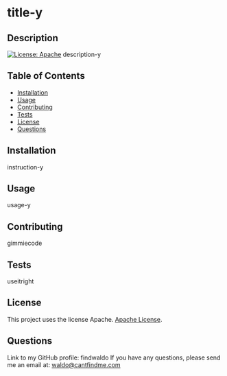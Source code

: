 # title-y
## Description
[![License: Apache](https://img.shields.io/badge/License-Apache%202.0-blue.svg)](https://opensource.org/licenses/Apache-2.0)
description-y

## Table of Contents
* [Installation](#installation)
* [Usage](#usage)
* [Contributing](#contributing)
* [Tests](#tests)
* [License](#license)
* [Questions](#questions)

## Installation
instruction-y

## Usage
usage-y

## Contributing
gimmiecode

## Tests
useitright

## License
This project uses the license Apache. [Apache License](https://opensource.org/licenses/Apache-2.0).

## Questions
Link to my GitHub profile: findwaldo
If you have any questions, please send me an email at: waldo@cantfindme.com
